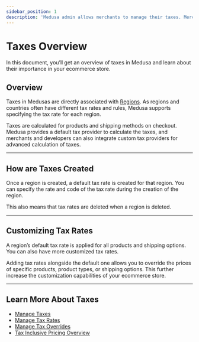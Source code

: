 ```yaml
---
sidebar_position: 1
description: 'Medusa admin allows merchants to manage their taxes. Merchants can specify and configure taxes per region.'
---
```


# Taxes Overview

In this document, you’ll get an overview of taxes in Medusa and learn about their importance in your ecommerce store.

## Overview

Taxes in Medusas are directly associated with [Regions](../regions/index.md). As regions and countries often have different tax rates and rules, Medusa supports specifying the tax rate for each region.

Taxes are calculated for products and shipping methods on checkout. Medusa provides a default tax provider to calculate the taxes, and merchants and developers can also integrate custom tax providers for advanced calculation of taxes.

---

## How are Taxes Created

Once a region is created, a default tax rate is created for that region. You can specify the rate and code of the tax rate during the creation of the region.

This also means that tax rates are deleted when a region is deleted.

---

## Customizing Tax Rates

A region’s default tax rate is applied for all products and shipping options. You can also have more customized tax rates. 

Adding tax rates alongside the default one allows you to override the prices of specific products, product types, or shipping options. This further increase the customization capabilities of your ecommerce store.

---

## Learn More About Taxes

- [Manage Taxes](./manage.md)
- [Manage Tax Rates](./tax-rates.mdx)
- [Manage Tax Overrides](./tax-overrides.mdx)
- [Tax Inclusive Pricing Overview](./tax-inclusive.mdx)
